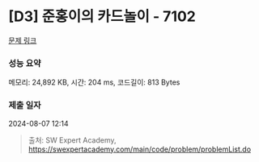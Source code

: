 # [D3] 준홍이의 카드놀이 - 7102 

[문제 링크](https://swexpertacademy.com/main/code/problem/problemDetail.do?contestProbId=AWkIlHWqBYcDFAXC) 

### 성능 요약

메모리: 24,892 KB, 시간: 204 ms, 코드길이: 813 Bytes

### 제출 일자

2024-08-07 12:14



> 출처: SW Expert Academy, https://swexpertacademy.com/main/code/problem/problemList.do